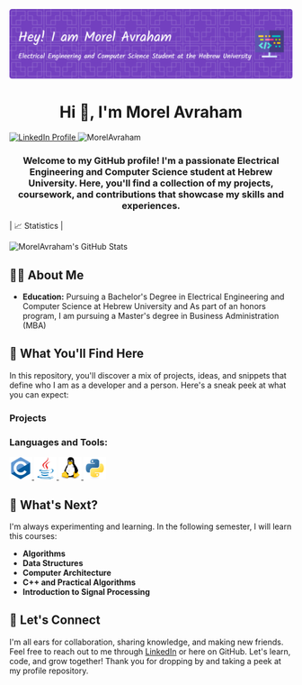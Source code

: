 ![Header](./MorelHeader.png)
<h1 align="center">Hi 👋, I'm Morel Avraham</h1>
<!--
![Profile Banner](./github-header-image.png) 
<h1 align="center">Hi 👋, I'm Morel Avraham</h1>
-->
<p align="left">
  <a href="https://www.linkedin.com/in/morel-avraham/">
    <img src="https://img.shields.io/badge/LinkedIn-Profile-informational?style=flat&logo=linkedin&logoColor=white&color=0D76A8" alt="LinkedIn Profile"/>
  </a>
  <img src="https://komarev.com/ghpvc/?username=MorelAvraham&label=Profile%20views&color=0e75b6&style=flat" alt="MorelAvraham" />
</p>

<h3 align="center">Welcome to my GitHub profile! I'm a passionate Electrical Engineering and Computer Science student at Hebrew University.
 Here, you'll find a collection of my projects, coursework, and contributions that showcase my skills and experiences.</h3>
 
| 📈 Statistics |

![MorelAvraham's GitHub Stats](https://github-readme-stats.vercel.app/api?username=MorelAvraham&show_icons=true&theme=default)


## 👨‍💼 About Me
- **Education:** Pursuing a Bachelor's Degree in Electrical Engineering and Computer Science at Hebrew University and As part of an honors program, I am pursuing a Master's degree in Business Administration (MBA)
  
## 🚀 What You'll Find Here

In this repository, you'll discover a mix of projects, ideas, and snippets that define who I am as a developer and a person. Here's a sneak peek at what you can expect:

### Projects


<h3 align="left">Languages and Tools:</h3>
<p align="left"> 
  <a href="https://www.cprogramming.com/" target="_blank" rel="noreferrer"> 
    <img src="https://raw.githubusercontent.com/devicons/devicon/master/icons/c/c-original.svg" alt="c" width="40" height="40"/> 
  </a> 
  <a href="https://www.java.com" target="_blank" rel="noreferrer"> 
    <img src="https://raw.githubusercontent.com/devicons/devicon/master/icons/java/java-original.svg" alt="java" width="40" height="40"/> 
  </a> 
  <a href="https://www.linux.org/" target="_blank" rel="noreferrer"> 
    <img src="https://raw.githubusercontent.com/devicons/devicon/master/icons/linux/linux-original.svg" alt="linux" width="40" height="40"/> 
  </a> 
  <a href="https://www.python.org" target="_blank" rel="noreferrer"> 
    <img src="https://raw.githubusercontent.com/devicons/devicon/master/icons/python/python-original.svg" alt="python" width="40" height="40"/> 
  </a> 
</p>

## 🌱 What's Next?

I'm always experimenting and learning. In the following semester, I will learn this courses:
- **Algorithms**
- **Data Structures**
- **Computer Architecture**
- **C++ and Practical Algorithms**
- **Introduction to Signal Processing**
  
## 🤝 Let's Connect

I'm all ears for collaboration, sharing knowledge, and making new friends. Feel free to reach out to me through [LinkedIn](https://www.linkedin.com/in/morel-avraham) or here on GitHub.
Let's learn, code, and grow together!
Thank you for dropping by and taking a peek at my profile repository.
